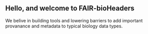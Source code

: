 ## Hello, and welcome to FAIR-bioHeaders

We belive in building tools and lowering barriers to add important provanance and metadata to typical biology data types. 
